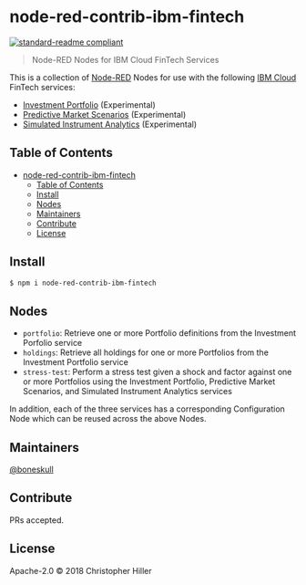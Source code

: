 # node-red-contrib-ibm-fintech

[![standard-readme compliant](https://img.shields.io/badge/standard--readme-OK-green.svg?style=flat-square)](https://github.com/RichardLitt/standard-readme)

> Node-RED Nodes for IBM Cloud FinTech Services

This is a collection of [Node-RED](https://nodered.org) Nodes for use with the following [IBM Cloud](https://www.ibm.com/cloud/) FinTech services:

- [Investment Portfolio](https://console.bluemix.net/catalog/services/investment-portfolio) (Experimental)
- [Predictive Market Scenarios](https://console.bluemix.net/catalog/services/predictive-market-scenarios) (Experimental)
- [Simulated Instrument Analytics](https://console.bluemix.net/catalog/services/simulated-instrument-analytics) (Experimental)

## Table of Contents

- [node-red-contrib-ibm-fintech](#node-red-contrib-ibm-fintech)
  - [Table of Contents](#table-of-contents)
  - [Install](#install)
  - [Nodes](#nodes)
  - [Maintainers](#maintainers)
  - [Contribute](#contribute)
  - [License](#license)

## Install

```bash
$ npm i node-red-contrib-ibm-fintech
```

## Nodes

- `portfolio`: Retrieve one or more Portfolio definitions from the Investment Porfolio service
- `holdings`: Retrieve all holdings for one or more Portfolios from the Investment Portfolio service
- `stress-test`: Perform a stress test given a shock and factor against one or more Portfolios using the Investment Portfolio, Predictive Market Scenarios, and Simulated Instrument Analytics services

In addition, each of the three services has a corresponding Configuration Node which can be reused across the above Nodes.

## Maintainers

[@boneskull](https://github.com/boneskull)

## Contribute

PRs accepted.

## License

Apache-2.0 © 2018 Christopher Hiller
